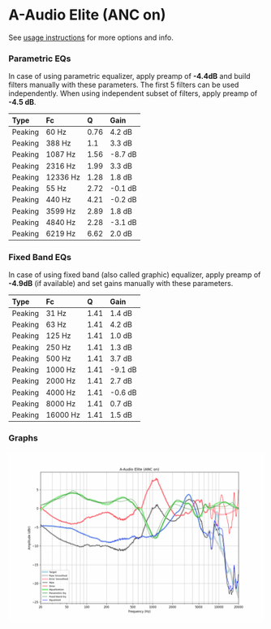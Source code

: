 # A-Audio Elite (ANC on)
See [usage instructions](https://github.com/jaakkopasanen/AutoEq#usage) for more options and info.

### Parametric EQs
In case of using parametric equalizer, apply preamp of **-4.4dB** and build filters manually
with these parameters. The first 5 filters can be used independently.
When using independent subset of filters, apply preamp of **-4.5 dB**.

| Type    | Fc       |    Q | Gain    |
|:--------|:---------|:-----|:--------|
| Peaking | 60 Hz    | 0.76 | 4.2 dB  |
| Peaking | 388 Hz   | 1.1  | 3.3 dB  |
| Peaking | 1087 Hz  | 1.56 | -8.7 dB |
| Peaking | 2316 Hz  | 1.99 | 3.3 dB  |
| Peaking | 12336 Hz | 1.28 | 1.8 dB  |
| Peaking | 55 Hz    | 2.72 | -0.1 dB |
| Peaking | 440 Hz   | 4.21 | -0.2 dB |
| Peaking | 3599 Hz  | 2.89 | 1.8 dB  |
| Peaking | 4840 Hz  | 2.28 | -3.1 dB |
| Peaking | 6219 Hz  | 6.62 | 2.0 dB  |

### Fixed Band EQs
In case of using fixed band (also called graphic) equalizer, apply preamp of **-4.9dB**
(if available) and set gains manually with these parameters.

| Type    | Fc       |    Q | Gain    |
|:--------|:---------|:-----|:--------|
| Peaking | 31 Hz    | 1.41 | 1.4 dB  |
| Peaking | 63 Hz    | 1.41 | 4.2 dB  |
| Peaking | 125 Hz   | 1.41 | 1.0 dB  |
| Peaking | 250 Hz   | 1.41 | 1.3 dB  |
| Peaking | 500 Hz   | 1.41 | 3.7 dB  |
| Peaking | 1000 Hz  | 1.41 | -9.1 dB |
| Peaking | 2000 Hz  | 1.41 | 2.7 dB  |
| Peaking | 4000 Hz  | 1.41 | -0.6 dB |
| Peaking | 8000 Hz  | 1.41 | 0.7 dB  |
| Peaking | 16000 Hz | 1.41 | 1.5 dB  |

### Graphs
![](./A-Audio%20Elite%20(ANC%20on).png)